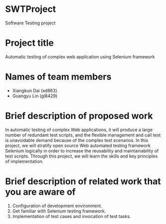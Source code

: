 # SWTProject
Software Testing project

# Project title
Automatic testing of complex web application using Selenium framework

# Names of team members
* Xiangkun Dai (xd863)
* Guangyu Lin (gl8429)

# Brief description of proposed work
In automatic testing of complex Web applications, it will produce a large number of redundant test scripts, and the flexible management and call test is unavoidable demand because of the complex test scenarios. In this project, we will stratify open source Web automated testing framework Selenium logically in order to increase the reusability and maintainability of test scripts. Through this project, we will learn the skills and key principles of implementation.

# Brief description of related work that you are aware of
1. Configuration of development environment. 
2. Get familiar with Selenium testing framework.
3. Implementation of test cases and invocation of test tasks.

